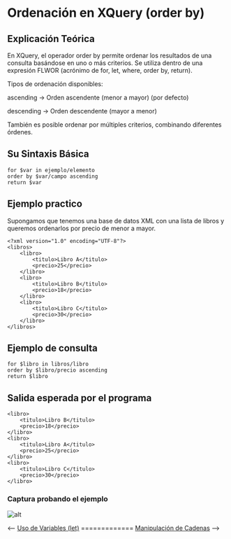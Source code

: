 # Ordenación en XQuery (order by)

## Explicación Teórica
En XQuery, el operador order by permite ordenar los resultados de una consulta basándose en uno o más criterios. Se utiliza dentro de una expresión FLWOR (acrónimo de for, let, where, order by, return).

Tipos de ordenación disponibles:

ascending → Orden ascendente (menor a mayor) (por defecto)

descending → Orden descendente (mayor a menor)

También es posible ordenar por múltiples criterios, combinando diferentes órdenes.

## Su Sintaxis Básica

```
for $var in ejemplo/elemento
order by $var/campo ascending
return $var
```

## Ejemplo practico
Supongamos que tenemos una base de datos XML con una lista de libros y queremos ordenarlos por precio de menor a mayor.

```
<?xml version="1.0" encoding="UTF-8"?>
<libros>
    <libro>
        <titulo>Libro A</titulo>
        <precio>25</precio>
    </libro>
    <libro>
        <titulo>Libro B</titulo>
        <precio>18</precio>
    </libro>
    <libro>
        <titulo>Libro C</titulo>
        <precio>30</precio>
    </libro>
</libros>
```

## Ejemplo de consulta

```
for $libro in libros/libro
order by $libro/precio ascending
return $libro
```

## Salida esperada por el programa

```
<libro>
    <titulo>Libro B</titulo>
    <precio>18</precio>
</libro>
<libro>
    <titulo>Libro A</titulo>
    <precio>25</precio>
</libro>
<libro>
    <titulo>Libro C</titulo>
    <precio>30</precio>
</libro>
```

### Captura probando el ejemplo ###

![alt](docs\capturasSamuel\image.png)


<-- [Uso de Variables (let)](./docs/AbrahamLG.md) ============= [Manipulación de Cadenas](./gabriel.md) -->